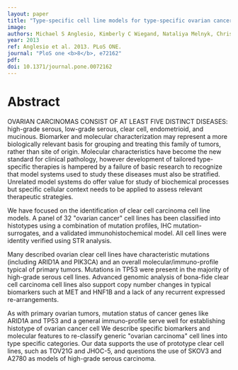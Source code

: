 ```yaml
---
layout: paper
title: "Type-specific cell line models for type-specific ovarian cancer research."
image: 
authors: Michael S Anglesio, Kimberly C Wiegand, Nataliya Melnyk, Christine Chow, Clara Salamanca, Leah M Prentice, Janine Senz, Winnie Yang, Monique A Spillman, Dawn R Cochrane, Karey Shumansky, Sohrab P Shah, Steve E Kalloger, David G Huntsman
year: 2013
ref: Anglesio et al. 2013. PLoS ONE.
journal: "PloS one <b>8</b>, e72162"
pdf: 
doi: 10.1371/journal.pone.0072162
---
```


# Abstract

OVARIAN CARCINOMAS CONSIST OF AT LEAST FIVE DISTINCT DISEASES: high-grade serous, low-grade serous, clear cell, endometrioid, and mucinous. Biomarker and molecular characterization may represent a more biologically relevant basis for grouping and treating this family of tumors, rather than site of origin. Molecular characteristics have become the new standard for clinical pathology, however development of tailored type-specific therapies is hampered by a failure of basic research to recognize that model systems used to study these diseases must also be stratified. Unrelated model systems do offer value for study of biochemical processes but specific cellular context needs to be applied to assess relevant therapeutic strategies.

We have focused on the identification of clear cell carcinoma cell line models. A panel of 32 "ovarian cancer" cell lines has been classified into histotypes using a combination of mutation profiles, IHC mutation-surrogates, and a validated immunohistochemical model. All cell lines were identity verified using STR analysis.

Many described ovarian clear cell lines have characteristic mutations (including ARID1A and PIK3CA) and an overall molecular/immuno-profile typical of primary tumors. Mutations in TP53 were present in the majority of high-grade serous cell lines. Advanced genomic analysis of bona-fide clear cell carcinoma cell lines also support copy number changes in typical biomarkers such at MET and HNF1B and a lack of any recurrent expressed re-arrangements.

As with primary ovarian tumors, mutation status of cancer genes like ARID1A and TP53 and a general immuno-profile serve well for establishing histotype of ovarian cancer cell We describe specific biomarkers and molecular features to re-classify generic "ovarian carcinoma" cell lines into type specific categories. Our data supports the use of prototype clear cell lines, such as TOV21G and JHOC-5, and questions the use of SKOV3 and A2780 as models of high-grade serous carcinoma.

